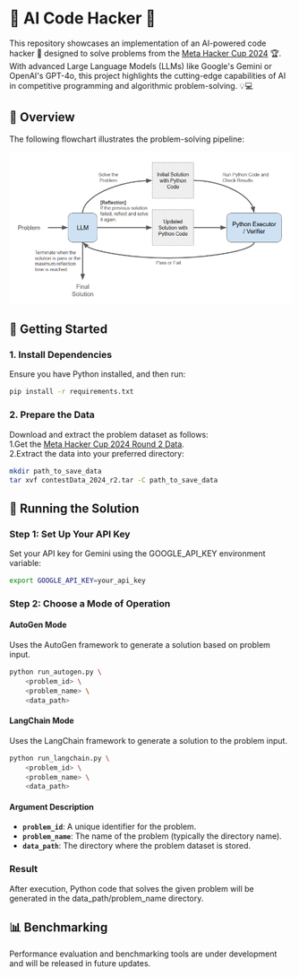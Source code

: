 # 🌟 AI Code Hacker 🚀

This repository showcases an implementation of an AI-powered code hacker 🤖 designed to solve problems from the [Meta Hacker Cup 2024](https://www.facebook.com/codingcompetitions/hacker-cup) 🏆. With advanced Large Language Models (LLMs) like Google's Gemini or OpenAI's GPT-4o, this project highlights the cutting-edge capabilities of AI in competitive programming and algorithmic problem-solving. 💡💻

## 🔎 Overview
The following flowchart illustrates the problem-solving pipeline:

![Solution Flow](flow.png)

## 🚀 Getting Started  

### 1. Install Dependencies  
Ensure you have Python installed, and then run:
```bash  
pip install -r requirements.txt  
```  

### 2. Prepare the Data  
Download and extract the problem dataset as follows:  
1.Get the [Meta Hacker Cup 2024 Round 2 Data](https://drive.google.com/file/d/1buaEbjurH_7DnEohKHBA1UggoYSJtUj0/view?usp=drive_link).  
2.Extract the data into your preferred directory:  
   ```bash  
   mkdir path_to_save_data  
   tar xvf contestData_2024_r2.tar -C path_to_save_data  
   ```  

## 🔧 Running the Solution  

### Step 1: Set Up Your API Key  
Set your API key for Gemini using the GOOGLE_API_KEY environment variable:  
```bash  
export GOOGLE_API_KEY=your_api_key  
```  

### Step 2: Choose a Mode of Operation  

#### AutoGen Mode  
Uses the AutoGen framework to generate a solution based on problem input.
```bash  
python run_autogen.py \
    <problem_id> \
    <problem_name> \
    <data_path>  
```  

#### LangChain Mode  
Uses the LangChain framework to generate a solution to the problem input.
```bash  
python run_langchain.py \
    <problem_id> \
    <problem_name> \
    <data_path>  
```  

#### Argument Description  
- **`problem_id`**: A unique identifier for the problem.  
- **`problem_name`**: The name of the problem (typically the directory name).  
- **`data_path`**: The directory where the problem dataset is stored.

### Result
After execution, Python code that solves the given problem will be generated in the data_path/problem_name directory.

## 📊 Benchmarking  
Performance evaluation and benchmarking tools are under development and will be released in future updates. 
